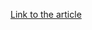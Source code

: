 [Link to the article](https://blog.talosintelligence.com/moonpeak-malware-infrastructure-north-korea/)
